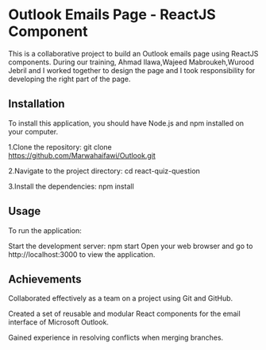 
# Outlook Emails Page - ReactJS Component
This is a collaborative project to build an Outlook emails page using ReactJS components. During our training, Ahmad Ilawa,Wajeed Mabroukeh,Wurood Jebril and I worked together to design the page and I took responsibility for developing the right part of the page.
## Installation

To install this application, you should have Node.js and npm installed on your computer.

1.Clone the repository: git clone https://github.com/Marwahaifawi/Outlook.git

2.Navigate to the project directory: cd react-quiz-question

3.Install the dependencies: npm install
## Usage

To run the application:

Start the development server: npm start
Open your web browser and go to http://localhost:3000 to view the application.

## Achievements
Collaborated effectively as a team on a project using Git and GitHub.

Created a set of reusable and modular React components for the email interface of Microsoft Outlook.

Gained experience in resolving conflicts when merging branches.
